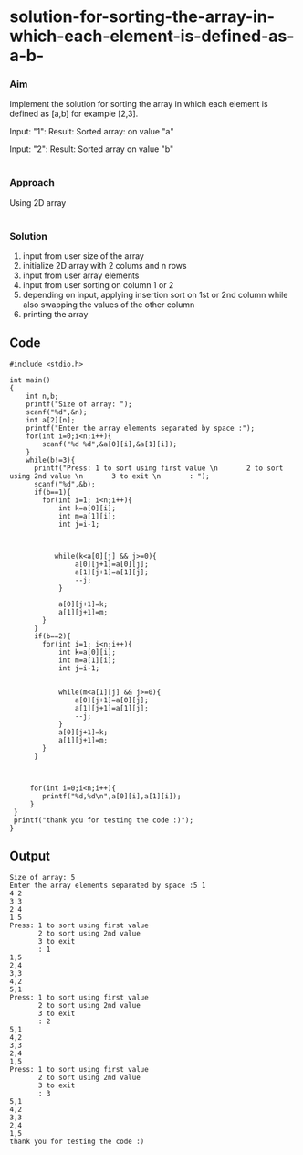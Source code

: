 # solution-for-sorting-the-array-in-which-each-element-is-defined-as-a-b-

### Aim
Implement the solution for sorting the array in which each element is defined as [a,b] for example [2,3].

Input: "1": Result: Sorted array: on value "a"

Input: "2": Result: Sorted array on value "b"<br/><br/>

### Approach
Using 2D array <br/><br/>

### Solution<br/>
1. input from user size of the array <br/>
2. initialize 2D array with 2 colums and n rows<br/>
3. input from user array elements <br/>
4. input from user sorting on column 1 or 2 <br/>
5. depending on input, applying insertion sort on 1st or 2nd column while also swapping the values of the other column<br/>
6. printing the array


## Code
``` 
#include <stdio.h>

int main()
{
    int n,b;
    printf("Size of array: ");
    scanf("%d",&n);
    int a[2][n];
    printf("Enter the array elements separated by space :");
    for(int i=0;i<n;i++){
        scanf("%d %d",&a[0][i],&a[1][i]);
    }
    while(b!=3){   
      printf("Press: 1 to sort using first value \n       2 to sort using 2nd value \n       3 to exit \n       : ");
      scanf("%d",&b);
      if(b==1){
        for(int i=1; i<n;i++){
            int k=a[0][i];
            int m=a[1][i];
            int j=i-1;
            
            
           
           while(k<a[0][j] && j>=0){
                a[0][j+1]=a[0][j];
                a[1][j+1]=a[1][j];
                --j;
            }
            
            a[0][j+1]=k;
            a[1][j+1]=m;
        }
      }
      if(b==2){
        for(int i=1; i<n;i++){
            int k=a[0][i];
            int m=a[1][i];
            int j=i-1;
            
            
            while(m<a[1][j] && j>=0){
                a[0][j+1]=a[0][j];
                a[1][j+1]=a[1][j];
                --j;
            }
            a[0][j+1]=k;
            a[1][j+1]=m;
        }
      }
    
    
    
     for(int i=0;i<n;i++){
        printf("%d,%d\n",a[0][i],a[1][i]);
     }
 }
 printf("thank you for testing the code :)");
}
```



## Output
```
Size of array: 5
Enter the array elements separated by space :5 1
4 2
3 3
2 4
1 5
Press: 1 to sort using first value 
       2 to sort using 2nd value 
       3 to exit 
       : 1
1,5
2,4
3,3
4,2
5,1
Press: 1 to sort using first value 
       2 to sort using 2nd value 
       3 to exit 
       : 2
5,1
4,2
3,3
2,4
1,5
Press: 1 to sort using first value 
       2 to sort using 2nd value 
       3 to exit 
       : 3
5,1
4,2
3,3
2,4
1,5
thank you for testing the code :)
```
